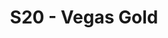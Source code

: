 ---
title: S20 - Vegas Gold
color: Vegas Gold
name: ''
season: 20
division: Pitchers
photo: 
captain: Ken Green
quarterback: Ben Hunt
members: 
- Logan Dawson
- Kevin Hamilton
- Justin Mezetin
- Alex Payne
- Justin Parker
- Sam Poole
- Ethan Rudolph
- Andy Smith
- Kyle Suib
- Stephen Tackney
---